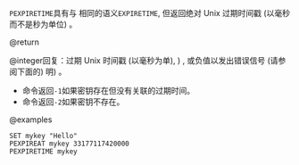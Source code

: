 `PEXPIRETIME`具有与 相同的语义`EXPIRETIME`, 但返回绝对 Unix 过期时间戳 (以毫秒而不是秒为单位) 。

@return

@integer回复：过期 Unix 时间戳 (以毫秒为单), ) , 或负值以发出错误信号 (请参阅下面的) 明) 。

*   命令返回`-1`如果密钥存在但没有关联的过期时间。
*   命令返回`-2`如果密钥不存在。

@examples

```cli
SET mykey "Hello"
PEXPIREAT mykey 33177117420000
PEXPIRETIME mykey
```
